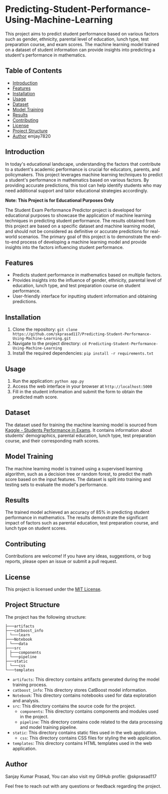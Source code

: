 # Predicting-Student-Performance-Using-Machine-Learning

This project aims to predict student performance based on various factors such as gender, ethnicity, parental level of education, lunch type, test preparation course, and exam scores. The machine learning model trained on a dataset of student information can provide insights into predicting a student's performance in mathematics.

## Table of Contents
- [Introduction](#introduction)
- [Features](#features)
- [Installation](#installation)
- [Usage](#usage)
- [Dataset](#dataset)
- [Model Training](#model-training)
- [Results](#results)
- [Contributing](#contributing)
- [License](#license)
- [Project Structure](#project-structure)
- [Author](#author)
emjay7820
## Introduction

In today's educational landscape, understanding the factors that contribute to a student's academic performance is crucial for educators, parents, and policymakers. This project leverages machine learning techniques to predict a student's performance in mathematics based on various factors. By providing accurate predictions, this tool can help identify students who may need additional support and tailor educational strategies accordingly.

**Note: This Project is for Educational Purposes Only**

The Student Exam Performance Predictor project is developed for educational purposes to showcase the application of machine learning techniques in predicting student performance. The results obtained from this project are based on a specific dataset and machine learning model, and should not be considered as definitive or accurate predictions for real-world scenarios. The primary goal of this project is to demonstrate the end-to-end process of developing a machine learning model and provide insights into the factors influencing student performance.


## Features
- Predicts student performance in mathematics based on multiple factors.
- Provides insights into the influence of gender, ethnicity, parental level of education, lunch type, and test preparation course on student performance.
- User-friendly interface for inputting student information and obtaining predictions.

## Installation

1. Clone the repository: `git clone https://github.com/skprasad117/Predicting-Student-Performance-Using-Machine-Learning.git`
2. Navigate to the project directory: `cd Predicting-Student-Performance-Using-Machine-Learning`
3. Install the required dependencies: `pip install -r requirements.txt`

## Usage

1. Run the application: `python app.py`
2. Access the web interface in your browser at `http://localhost:5000`
3. Fill in the student information and submit the form to obtain the predicted math score.

## Dataset

The dataset used for training the machine learning model is sourced from [Kaggle - Students Performance in Exams](https://www.kaggle.com/datasets/spscientist/students-performance-in-exams?datasetId=74977). It contains information about students' demographics, parental education, lunch type, test preparation course, and their corresponding math scores.

## Model Training

The machine learning model is trained using a supervised learning algorithm, such as a decision tree or random forest, to predict the math score based on the input features. The dataset is split into training and testing sets to evaluate the model's performance.

## Results

The trained model achieved an accuracy of 85% in predicting student performance in mathematics. The results demonstrate the significant impact of factors such as parental education, test preparation course, and lunch type on student scores.

## Contributing

Contributions are welcome! If you have any ideas, suggestions, or bug reports, please open an issue or submit a pull request.

## License

This project is licensed under the [MIT License](LICENSE).

## Project Structure

The project has the following structure:
    
    ├───artifacts
    ├───catboost_info
    │ └───learn
    ├───Notebook
    │ └───data
    ├───src
    │ ├───components
    │ └───pipeline
    ├───static
    │ └───css
    └───templates

- `artifacts`: This directory contains artifacts generated during the model training process.
- `catboost_info`: This directory stores CatBoost model information.
- `Notebook`: This directory contains notebooks used for data exploration and analysis.
- `src`: This directory contains the source code for the project.
  - `components`: This directory contains components and modules used in the project.
  - `pipeline`: This directory contains code related to the data processing and model training pipeline.
- `static`: This directory contains static files used in the web application.
  - `css`: This directory contains CSS files for styling the web application.
- `templates`: This directory contains HTML templates used in the web application.

## Author
Sanjay Kumar Prasad, You can also visit my GitHub profile: @skprasad117

Feel free to reach out with any questions or feedback regarding the project.








